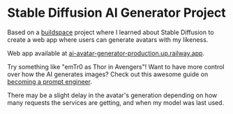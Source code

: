 # Stable Diffusion AI Generator Project

Based on a [buildspace](https://buildspace.so/) project where I learned about Stable Diffusion to create a web app where users can generate avatars with my likeness.

Web app available at [ai-avatar-generator-production.up.railway.app](https://ai-avatar-generator-production.up.railway.app/).

Try something like "emTr0 as Thor in Avengers"! Want to have more control over how the AI generates images? Check out this awesome guide on [becoming a prompt engineer](https://buildspace.so/p/build-ai-avatars/lessons/become-a-prompt-engineer).

There may be a slight delay in the avatar's generation depending on how many requests the services are getting, and when my model was last used.

